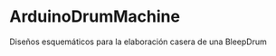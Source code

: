 ArduinoDrumMachine
==================

Diseños esquemáticos para la elaboración casera de una BleepDrum
